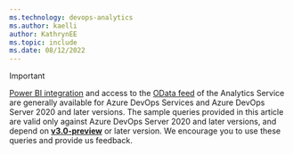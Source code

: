 ```yaml
---
ms.technology: devops-analytics
ms.author: kaelli
author: KathrynEE
ms.topic: include
ms.date: 08/12/2022
---
```


> [!IMPORTANT]  
> [Power BI integration](../overview.md) and access to the [OData feed](../../extend-analytics/quick-ref.md) of the Analytics Service are generally available for Azure DevOps Services and Azure DevOps Server 2020 and later versions. The sample queries provided in this article are valid only against Azure DevOps Server 2020 and later versions, and depend on [**v3.0-preview**](../../extend-analytics/odata-api-version.md) or later version. We encourage you to use these queries and provide us feedback. 
